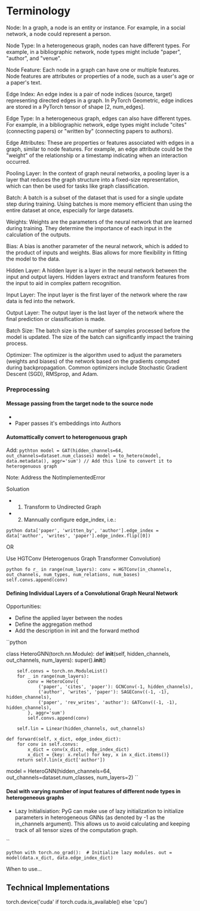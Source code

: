 

# Terminology

Node: In a graph, a node is an entity or instance. For example, in a social network, a node could represent a person.

Node Type: In a heterogeneous graph, nodes can have different types. For example, in a bibliographic network, node types might include "paper", "author", and "venue".

Node Feature: Each node in a graph can have one or multiple features. Node features are attributes or properties of a node, such as a user's age or a paper's text.

Edge Index: An edge index is a pair of node indices (source, target) representing directed edges in a graph. In PyTorch Geometric, edge indices are stored in a PyTorch tensor of shape [2, num_edges].

Edge Type: In a heterogeneous graph, edges can also have different types. For example, in a bibliographic network, edge types might include "cites" (connecting papers) or "written by" (connecting papers to authors).

Edge Attributes: These are properties or features associated with edges in a graph, similar to node features. For example, an edge attribute could be the "weight" of the relationship or a timestamp indicating when an interaction occurred.

Pooling Layer: In the context of graph neural networks, a pooling layer is a layer that reduces the graph structure into a fixed-size representation, which can then be used for tasks like graph classification.

Batch: A batch is a subset of the dataset that is used for a single update step during training. Using batches is more memory efficient than using the entire dataset at once, especially for large datasets.

Weights: Weights are the parameters of the neural network that are learned during training. They determine the importance of each input in the calculation of the outputs.

Bias: A bias is another parameter of the neural network, which is added to the product of inputs and weights. Bias allows for more flexibility in fitting the model to the data.

Hidden Layer: A hidden layer is a layer in the neural network between the input and output layers. Hidden layers extract and transform features from the input to aid in complex pattern recognition.

Input Layer: The input layer is the first layer of the network where the raw data is fed into the network.

Output Layer: The output layer is the last layer of the network where the final prediction or classification is made.

Batch Size: The batch size is the number of samples processed before the model is updated. The size of the batch can significantly impact the training process.

Optimizer: The optimizer is the algorithm used to adjust the parameters (weights and biases) of the network based on the gradients computed during backpropagation. Common optimizers include Stochastic Gradient Descent (SGD), RMSprop, and Adam.





### Preprocessing


#### Message passing from the target node to the source node

- <Author> <writes> <Paper>
- Paper passes it's embeddings into Authors




#### Automattically convert to heterogenuous graph

Add: 
``pythton
model = GAT(hidden_channels=64, out_channels=dataset.num_classes)
model = to_hetero(model, data.metadata(), aggr='sum') // Add this line to convert it to heterogenuous graph
``

Note: Address the NotImplementedError

Soluation
- 1. Transform to Undirected Graph 
- 2. Mannually configure edge_index, i.e.:

``python
data['paper', 'written_by', 'author'].edge_index = data['author', 'writes', 'paper'].edge_index.flip([0])
``

OR 

Use HGTConv (Heterogenuos Graph Transformer Convolution)


``python
fo r_ in range(num_layers):
    conv = HGTConv(in_channels, out_channels, num_types, num_relations, num_bases)
    self.convs.append(conv)
``
    
#### Defining Individual Layers of a Convolutional Graph Neural Network

Opportunities:
- Define the applied layer between the nodes
- Define the aggregation method
- Add the description in init and the forward method

``python

class HeteroGNN(torch.nn.Module):
    def __init__(self, hidden_channels, out_channels, num_layers):
        super().__init__()

        self.convs = torch.nn.ModuleList()
        for _ in range(num_layers):
            conv = HeteroConv({
                ('paper', 'cites', 'paper'): GCNConv(-1, hidden_channels),
                ('author', 'writes', 'paper'): SAGEConv((-1, -1), hidden_channels),
                ('paper', 'rev_writes', 'author'): GATConv((-1, -1), hidden_channels),
            }, aggr='sum')
            self.convs.append(conv)

        self.lin = Linear(hidden_channels, out_channels)

    def forward(self, x_dict, edge_index_dict):
        for conv in self.convs:
            x_dict = conv(x_dict, edge_index_dict)
            x_dict = {key: x.relu() for key, x in x_dict.items()}
        return self.lin(x_dict['author'])

model = HeteroGNN(hidden_channels=64, out_channels=dataset.num_classes,
                  num_layers=2)
``


#### Deal with varying number of input features of different node types in heterogeneous graphs
- Lazy Initialisiation: PyG can make use of lazy initialization to initialize parameters in heterogeneous GNNs (as denoted by -1 as the in_channels argument). This allows us to avoid calculating and keeping track of all tensor sizes of the computation graph.

``

``python
with torch.no_grad():  # Initialize lazy modules.
    out = model(data.x_dict, data.edge_index_dict)
``

When to use...



## Technical Implementations

torch.device('cuda' if torch.cuda.is_available() else 'cpu')